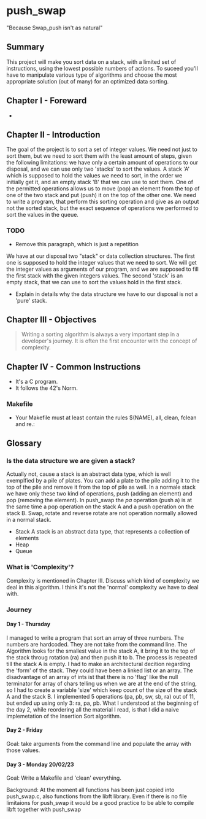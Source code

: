# push_swap

"Because Swap_push isn't as natural"

## Summary

This project will make you sort data on a stack, with a limited set of instructions, using the lowest possible numbers of actions. To suceed you'll have to manipulate various type of algorithms and choose the most appropriate solution (out of many) for an optimized data sorting. 

## Chapter I - Foreward
-
## Chapter II - Introduction

The goal of the project is to sort a set of integer values. We need not just to sort them, but we need to sort them with the least amount of steps, given the following limitations: we have only a certain amount of operations to our disposal, and we can use only two 'stacks' to sort the values. A stack 'A' which is supposed to hold the values we need to sort, in the order we initially get it, and an empty stack 'B' that we can use to sort them. One of the permitted operations allows us to move (pop) an element from the top of one of the two stack and put (push) it on the top of the other one. 
We need to write a program, that perform this sorting operation and give as an output not the sorted stack, but the exact sequence of operations we performed to sort the values in the queue. 

### TODO

- Remove this paragraph, which is just a repetition

We have at our disposal two "stack" or data collection structures. The first one is supposed to hold the integer values that we need to sort. We will get the integer values as arguments of our program, and we are supposed to fill the first stack with the given integers values. The second 'stack' is an empty stack, that we can use to sort the values hold in the first stack. 
- Explain in details why the data structure we have to our disposal is not a 'pure' stack.

## Chapter III - Objectives

> Writing a sorting algorithm is always a very important step in a developer's journey. It is often the first encounter with the concept of complexity. 

## Chapter IV - Common Instructions

- It's a C program. 
- It follows the 42's Norm. 

### Makefile

- Your Makefile must at least contain the rules $(NAME), all, clean, fclean and re.:


## Glossary

### Is the data structure we are given a stack? 
Actually not, cause a stack is an abstract data type, which is well exemplfied by a pile of plates. You can add a plate to the pile adding it to the top of the pile and remove it from the top of pile as well. In a normale stack we have only these two kind of operations, push (adding an element) and pop (removing the element). In push_swap the *pa* operation (push a) is at the same time a pop operation on the stack A and a push operation on the stack B. Swap, rotate and reverse rotate are not operation normally allowed in a normal stack.  
- Stack 
A stack is an abstract data type, that represents a collection of elements
- Heap
- Queue

### What is 'Complexity'?

Complexity is mentioned in Chapter III. Discuss which kind of complexity we deal in this algorithm. I think it's not the 'normal' complexity we have to deal with. 

### Journey

#### Day 1 - Thursday

I managed to write a program that sort an array of three numbers. The numbers are hardcoded. They are  not take from the command line. The Algorithm looks for the smallest value in the stack A, it bring it to the top of the stack throug rotation (ra) and then push it to b. The process is repeated till the stack A is empty. I had to make an architectural decition regarding the 'form' of the stack. They could have been a linked list or an array. The disadvantage of an array of ints ist that there is no 'flag' like the null terminator for array of chars telling us when we are at the end of the string, so I had to create a variable 'size' which keep count of the size of the stack A and the stack B. I implemented 5 operations (pa, pb, sw, sb, ra) out of 11, but ended up using only 3: ra, pa, pb. What I understood at the beginning of the day 2, while reordering all the material I read, is that I did a naive implemetation of the Insertion Sort algorithm.

#### Day 2 - Friday

Goal: take arguments from the command line and populate the array with those values. 

#### Day 3 - Monday 20/02/23

Goal: Write a Makefile and 'clean' everything. 

Background: At the moment all functions has been just copied into push_swap.c, also functions from the libft library. Even if there is no file limitaions for push_swap it would be a good practice to be able to compile libft together with push_swap
